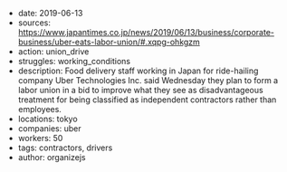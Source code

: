 - date: 2019-06-13
- sources: https://www.japantimes.co.jp/news/2019/06/13/business/corporate-business/uber-eats-labor-union/#.xqpg-ohkgzm
- action: union_drive
- struggles: working_conditions
- description: Food delivery staff working in Japan for ride-hailing company Uber Technologies Inc. said Wednesday they plan to form a labor union in a bid to improve what they see as disadvantageous treatment for being classified as independent contractors rather than employees.
- locations: tokyo
- companies: uber
- workers: 50
- tags: contractors, drivers
- author: organizejs
